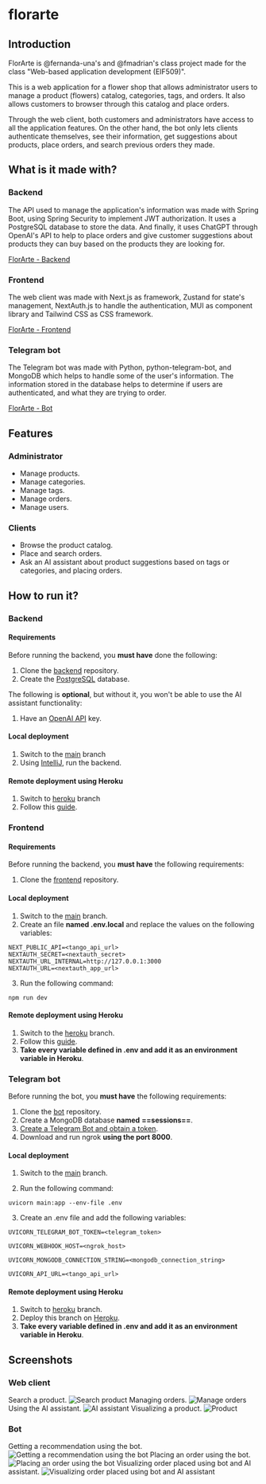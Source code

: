 # florarte

## Introduction

 FlorArte is @fernanda-una's and @fmadrian's class project made for the class "Web-based application development (EIF509)".

This is a web application for a flower shop that allows administrator users to manage a product (flowers) catalog, categories, tags, and orders. It also allows customers to browser through this catalog and place orders. 

Through the web client, both customers and administrators have access to all the application features. On the other hand, the bot only lets clients authenticate themselves, see their information, get suggestions about products, place orders, and search previous orders they made.

## What is it made with?

### Backend

The API used to manage the application's information was made with Spring Boot, using Spring Security to implement JWT authorization. It uses a PostgreSQL database to store the data. And finally, it uses ChatGPT through OpenAI's API to help to place orders and give customer suggestions about products they can buy based on the products they are looking for.

[FlorArte - Backend](https://github.com/una-eif509-desarrolloweb-24G01/backend-tango)

### Frontend

The web client was made with Next.js as framework, Zustand for state's management, NextAuth.js to handle the authentication, MUI as component library and Tailwind CSS as CSS framework.

[FlorArte - Frontend](https://github.com/una-eif509-desarrolloweb-24G01/frontend-tango)

### Telegram bot

The Telegram bot was made with Python, python-telegram-bot, and MongoDB which helps to handle some of the user's information. The information stored in the database helps to determine if users are authenticated, and what they are trying to order.

[FlorArte - Bot](https://github.com/fmadrian/bot-tango)

## Features

### Administrator

- Manage products.
- Manage categories.
- Manage tags.
- Manage orders.
- Manage users.

### Clients

- Browse the product catalog.
- Place and search orders.
- Ask an AI assistant about product suggestions based on tags or categories, and placing orders.

## How to run it?
### Backend

#### Requirements

Before running the backend, you **must have** done the following: 
1. Clone the [backend](https://github.com/una-eif509-desarrolloweb-24G01/backend-tango) repository.
2. Create the [PostgreSQL](https://www.postgresql.org/) database.

The following is **optional**, but without it, you won't be able to use the AI assistant functionality:  
1. Have an [OpenAI API](https://platform.openai.com/docs/overview) key.

#### Local deployment

1. Switch to the [main](https://github.com/una-eif509-desarrolloweb-24G01/backend-tango) branch
2. Using [IntelliJ](https://www.jetbrains.com/idea/download), run the backend.

#### Remote deployment using Heroku
1. Switch to [heroku](https://github.com/una-eif509-desarrolloweb-24G01/backend-tango/tree/heroku) branch 
2. Follow this [guide](https://devcenter.heroku.com/articles/deploying-spring-boot-apps-to-heroku).

### Frontend

#### Requirements

Before running the backend, you **must have** the following requirements: 
1. Clone the [frontend](https://github.com/una-eif509-desarrolloweb-24G01/frontend-tango) repository.
#### Local deployment
1. Switch to the [main](https://github.com/una-eif509-desarrolloweb-24G01/frontend-tango/) branch.
2. Create an file **named .env.local** and replace the values on the following variables:
```
NEXT_PUBLIC_API=<tango_api_url>
NEXTAUTH_SECRET=<nextauth_secret>
NEXTAUTH_URL_INTERNAL=http://127.0.0.1:3000
NEXTAUTH_URL=<nextauth_app_url>
```
3. Run the following command:
```
npm run dev
```
#### Remote deployment using Heroku
1. Switch to the [heroku](https://github.com/una-eif509-desarrolloweb-24G01/frontend-tango/tree/heroku) branch.
2. Follow this [guide](https://mariestarck.com/deploy-your-next-js-app-to-heroku-in-5-minutes/).
3. **Take every variable defined in .env and add it as an environment variable in Heroku**.

### Telegram bot
Before running the bot, you **must have** the following requirements: 
1. Clone the [bot](https://github.com/fmadrian/bot-tango) repository.
2. Create a MongoDB database **named** **==sessions==**.
3. [Create a Telegram Bot and obtain a token](https://core.telegram.org/bots/tutorial).
4. Download and run ngrok **using the port 8000**.

#### Local deployment
1. Switch to the [main](https://github.com/una-eif509-desarrolloweb-24G01/frontend-tango/) branch.

2. Run the following command:
```
uvicorn main:app --env-file .env
```
3. Create an .env file and add the following variables:
```
UVICORN_TELEGRAM_BOT_TOKEN=<telegram_token>

UVICORN_WEBHOOK_HOST=<ngrok_host>

UVICORN_MONGODB_CONNECTION_STRING=<mongodb_connection_string>

UVICORN_API_URL=<tango_api_url>
```
#### Remote deployment using Heroku
1. Switch to [heroku](https://github.com/fmadrian/bot-tango/tree/heroku) branch.
2. Deploy this branch on [Heroku](https://www.heroku.com/python). 
3. **Take every variable defined in .env and add it as an environment variable in Heroku**.

## Screenshots

### Web client
Search a product.
![Search product](images/1.png)
Managing orders.
![Manage orders](images/4.png)
Using the AI assistant.
![AI assistant](images/6.png)
Visualizing a product.
![Product](images/7.png)

### Bot
Getting a recommendation using the bot.
![Getting a recommendation using the bot](images/8.png)
Placing an order using the bot.
![Placing an order using the bot](images/10.png)
Visualizing order placed using bot and AI assistant.
![Visualizing order placed using bot and AI assistant](images/15.png)
